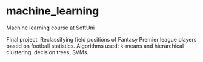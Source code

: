 # machine_learning
Machine learning course at SoftUni

Final project: Reclassifying field positions of Fantasy Premier league players based on football statistics. Algorithms used: k-means and hierarchical clustering, decision trees, SVMs.
